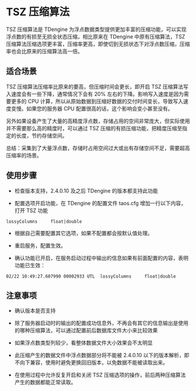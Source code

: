 # TSZ 压缩算法

TSZ 压缩算法是 TDengine 为浮点数据类型提供更加丰富的压缩功能，可以实现浮点数的有损至无损全状态压缩，相比原来在 TDengine 中原有压缩算法，TSZ 压缩算法压缩选项更丰富，压缩率更高，即使切到无损状态下对浮点数压缩，压缩率也会比原来的压缩算法高一倍。

## 适合场景

TSZ 压缩算法压缩率比原来的要高，但压缩时间会更长，即开启 TSZ 压缩算法写入速度会有一些下降，通常情况下会有 20% 左右的下降。影响写入速度是因为需要更多的 CPU 计算，所以从原始数据到压缩好数据的交付时间变长，导致写入速度变慢。如果您的服务器 CPU 配置很高的话，这个影响会变小甚至没有。

另外如果设备产生了大量的高精度浮点数，存储占用的空间非常庞大，但实际使用并不需要那么高的精度时，可以通过 TSZ 压缩的有损压缩功能，把精度压缩至指定的长度，节约存储空间。

总结：采集到了大量浮点数，存储时占用空间过大或出有存储空间不足，需要超高压缩率的场景。

## 使用步骤

- 检查版本支持，2.4.0.10 及之后 TDengine 的版本都支持此功能

- 配置选项开启功能，在 TDengine 的配置文件 taos.cfg 增加一行以下内容，打开 TSZ 功能

```TSZ
lossyColumns     float|double
```

- 根据自己需要配置其它选项，如果不配置都会按默认值处理。

- 重启服务，配置生效。
- 确认功能已开启，在服务启动过程中输出的信息如果有前面配置的内容，表明功能已生效：

```TSZ Test
02/22 10:49:27.607990 00002933 UTL  lossyColumns     float|double
```

## 注意事项

- 确认版本是否支持

- 除了服务器启动时的输出的配置成功信息外，不再会有其它的信息输出是使用的哪种压缩算法，可以通过配置前后数据库文件大小来比较效果

- 如果浮点数类型列较少，看整体数据文件大小效果会不太明显

- 此压缩产生的数据文件中浮点数据部分将不能被 2.4.0.10 以下的版本解析，即不向下兼容，使用时避免更换回旧版本，以免数据不能被读取出来。

- 在使用过程中允许反复开启和关闭 TSZ 压缩选项的操作，前后两种压缩算法产生的数据都能正常读取。
